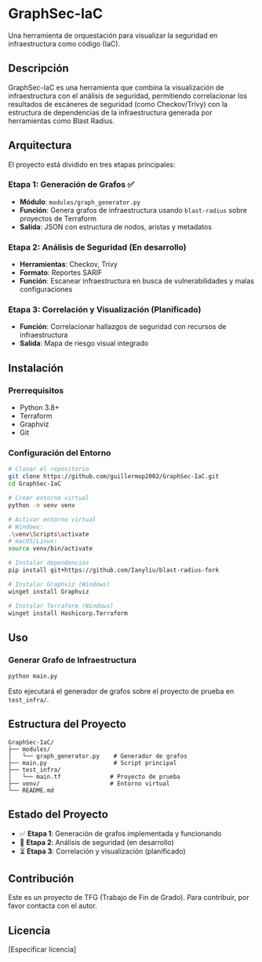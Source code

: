 # GraphSec-IaC

Una herramienta de orquestación para visualizar la seguridad en infraestructura como código (IaC).

## Descripción

GraphSec-IaC es una herramienta que combina la visualización de infraestructura con el análisis de seguridad, permitiendo correlacionar los resultados de escáneres de seguridad (como Checkov/Trivy) con la estructura de dependencias de la infraestructura generada por herramientas como Blast Radius.

## Arquitectura

El proyecto está dividido en tres etapas principales:

### Etapa 1: Generación de Grafos ✅
- **Módulo**: `modules/graph_generator.py`
- **Función**: Genera grafos de infraestructura usando `blast-radius` sobre proyectos de Terraform
- **Salida**: JSON con estructura de nodos, aristas y metadatos

### Etapa 2: Análisis de Seguridad (En desarrollo)
- **Herramientas**: Checkov, Trivy
- **Formato**: Reportes SARIF
- **Función**: Escanear infraestructura en busca de vulnerabilidades y malas configuraciones

### Etapa 3: Correlación y Visualización (Planificado)
- **Función**: Correlacionar hallazgos de seguridad con recursos de infraestructura
- **Salida**: Mapa de riesgo visual integrado

## Instalación

### Prerrequisitos

- Python 3.8+
- Terraform
- Graphviz
- Git

### Configuración del Entorno

```bash
# Clonar el repositorio
git clone https://github.com/guillermop2002/GraphSec-IaC.git
cd GraphSec-IaC

# Crear entorno virtual
python -m venv venv

# Activar entorno virtual
# Windows:
.\venv\Scripts\activate
# macOS/Linux:
source venv/bin/activate

# Instalar dependencias
pip install git+https://github.com/Ianyliu/blast-radius-fork

# Instalar Graphviz (Windows)
winget install Graphviz

# Instalar Terraform (Windows)
winget install Hashicorp.Terraform
```

## Uso

### Generar Grafo de Infraestructura

```bash
python main.py
```

Esto ejecutará el generador de grafos sobre el proyecto de prueba en `test_infra/`.

## Estructura del Proyecto

```
GraphSec-IaC/
├── modules/
│   └── graph_generator.py    # Generador de grafos
├── main.py                   # Script principal
├── test_infra/
│   └── main.tf              # Proyecto de prueba
├── venv/                    # Entorno virtual
└── README.md
```

## Estado del Proyecto

- ✅ **Etapa 1**: Generación de grafos implementada y funcionando
- 🚧 **Etapa 2**: Análisis de seguridad (en desarrollo)
- ⏳ **Etapa 3**: Correlación y visualización (planificado)

## Contribución

Este es un proyecto de TFG (Trabajo de Fin de Grado). Para contribuir, por favor contacta con el autor.

## Licencia

[Especificar licencia]
